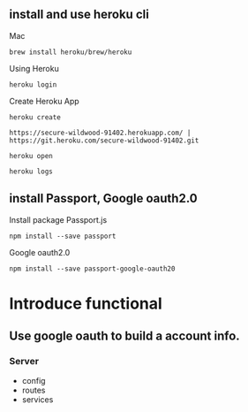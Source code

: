 ## install and use heroku cli
Mac
```
brew install heroku/brew/heroku
```
Using Heroku
```
heroku login
```
Create Heroku App 
```
heroku create
```
```
https://secure-wildwood-91402.herokuapp.com/ | https://git.heroku.com/secure-wildwood-91402.git
```
```
heroku open
```
```
heroku logs
```
## install Passport, Google oauth2.0
Install package
Passport.js
```
npm install --save passport
```
Google oauth2.0
```
npm install --save passport-google-oauth20
```


# Introduce functional
## Use google oauth to build a account info.
### Server
* config
* routes
* services
